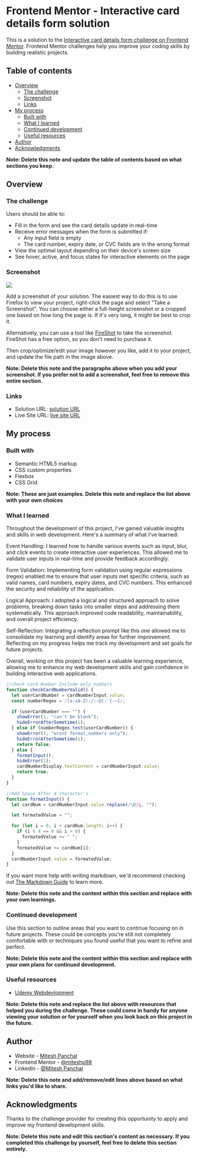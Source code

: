 # Frontend Mentor - Interactive card details form solution

This is a solution to the [Interactive card details form challenge on Frontend Mentor](https://www.frontendmentor.io/challenges/interactive-card-details-form-XpS8cKZDWw). Frontend Mentor challenges help you improve your coding skills by building realistic projects.

## Table of contents

- [Overview](#overview)
  - [The challenge](#the-challenge)
  - [Screenshot](#screenshot)
  - [Links](#links)
- [My process](#my-process)
  - [Built with](#built-with)
  - [What I learned](#what-i-learned)
  - [Continued development](#continued-development)
  - [Useful resources](#useful-resources)
- [Author](#author)
- [Acknowledgments](#acknowledgments)

**Note: Delete this note and update the table of contents based on what sections you keep.**

## Overview

### The challenge

Users should be able to:

- Fill in the form and see the card details update in real-time
- Receive error messages when the form is submitted if:
  - Any input field is empty
  - The card number, expiry date, or CVC fields are in the wrong format
- View the optimal layout depending on their device's screen size
- See hover, active, and focus states for interactive elements on the page

### Screenshot

![](./screenshot.jpg)

Add a screenshot of your solution. The easiest way to do this is to use Firefox to view your project, right-click the page and select "Take a Screenshot". You can choose either a full-height screenshot or a cropped one based on how long the page is. If it's very long, it might be best to crop it.

Alternatively, you can use a tool like [FireShot](https://getfireshot.com/) to take the screenshot. FireShot has a free option, so you don't need to purchase it.

Then crop/optimize/edit your image however you like, add it to your project, and update the file path in the image above.

**Note: Delete this note and the paragraphs above when you add your screenshot. If you prefer not to add a screenshot, feel free to remove this entire section.**

### Links

- Solution URL: [ solution URL ](https://github.com/miteshp98/interactive-card-details-form-main)
- Live Site URL: [ live site URL ]()

## My process

### Built with

- Semantic HTML5 markup
- CSS custom properties
- Flexbox
- CSS Grid

**Note: These are just examples. Delete this note and replace the list above with your own choices**

### What I learned

Throughout the development of this project, I've gained valuable insights and skills in web development. Here's a summary of what I've learned:

Event Handling: I learned how to handle various events such as input, blur, and click events to create interactive user experiences. This allowed me to validate user inputs in real-time and provide feedback accordingly.

Form Validation: Implementing form validation using regular expressions (regex) enabled me to ensure that user inputs met specific criteria, such as valid names, card numbers, expiry dates, and CVC numbers. This enhanced the security and reliability of the application.

Logical Approach: I adopted a logical and structured approach to solve problems, breaking down tasks into smaller steps and addressing them systematically. This approach improved code readability, maintainability, and overall project efficiency.

Self-Reflection: Integrating a reflection prompt like this one allowed me to consolidate my learning and identify areas for further improvement. Reflecting on my progress helps me track my development and set goals for future projects.

Overall, working on this project has been a valuable learning experience, allowing me to enhance my web development skills and gain confidence in building interactive web applications.

```js
//check card Number Include only numbers
function checkCardNumberValid() {
  let userCardNumber = cardNumberInput.value;
  const numberRegex = /[a-zA-Z!-/:-@[-`{-~]/;

  if (userCardNumber === "") {
    showError(1, "can't be blank");
    hideErrorAfterSometime(1);
  } else if (numberRegex.test(userCardNumber)) {
    showError(1, "wront format,numbers only");
    hideErrorAfterSometime(1);
    return false;
  } else {
    formatInput();
    hideError(1);
    cardNumberDisplay.textContent = cardNumberInput.value;
    return true;
  }
}

//Add Space After 4 character's
function formatInput() {
  let cardNum = cardNumberInput.value.replace(/\D/g, "");

  let formatedValue = "";

  for (let i = 0; i < cardNum.length; i++) {
    if (i % 4 == 0 && i > 0) {
      formatedValue += " ";
    }
    formatedValue += cardNum[i];
  }
  cardNumberInput.value = formatedValue;
}
```

If you want more help with writing markdown, we'd recommend checking out [The Markdown Guide](https://www.markdownguide.org/) to learn more.

**Note: Delete this note and the content within this section and replace with your own learnings.**

### Continued development

Use this section to outline areas that you want to continue focusing on in future projects. These could be concepts you're still not completely comfortable with or techniques you found useful that you want to refine and perfect.

**Note: Delete this note and the content within this section and replace with your own plans for continued development.**

### Useful resources

- [Udemy Webdevlopment](https://www.udemy.com/share/101W9C3@2s1lShiGH32a3OJHMYullps9bvMmvxO_kykXK5ZGloqkGQDHawnryvbZtrMeQ8y81A==/)

**Note: Delete this note and replace the list above with resources that helped you during the challenge. These could come in handy for anyone viewing your solution or for yourself when you look back on this project in the future.**

## Author

- Website - [Mitesh Panchal](https://miteshp98.github.io/portfolio-website/)
- Frontend Mentor - [@miteshp98](https://www.frontendmentor.io/profile/miteshp98)
- Linkedin - [@Mitesh Panchal](https://www.linkedin.com/in/mitesh-panchal-356558126/)

**Note: Delete this note and add/remove/edit lines above based on what links you'd like to share.**

## Acknowledgments

Thanks to the challenge provider for creating this opportunity to apply and improve my frontend development skills.

**Note: Delete this note and edit this section's content as necessary. If you completed this challenge by yourself, feel free to delete this section entirely.**
